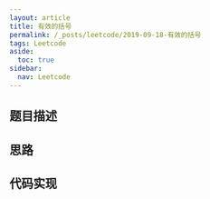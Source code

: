 ```yaml
---
layout: article
title: 有效的括号
permalink: /_posts/leetcode/2019-09-18-有效的括号
tags: Leetcode
aside:
  toc: true
sidebar:
  nav: Leetcode
---
```


<!--more-->

## 题目描述

## 思路

## 代码实现